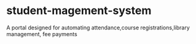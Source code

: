 # student-magement-system
A portal designed for automating attendance,course registrations,library management, fee payments
